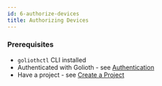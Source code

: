```yaml
---
id: 6-authorize-devices
title: Authorizing Devices
---
```


### Prerequisites

- `goliothctl` CLI installed
- Authenticated with Golioth - see [Authentication](./3-authentication)
- Have a project - see [Create a Project](./4-create-project)
